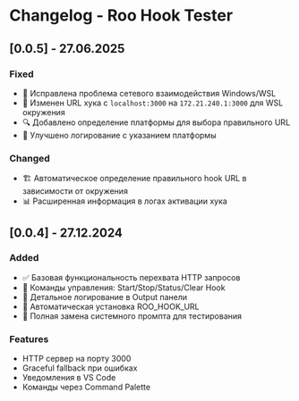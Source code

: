 # Changelog - Roo Hook Tester

## [0.0.5] - 27.06.2025
### Fixed
- 🔧 Исправлена проблема сетевого взаимодействия Windows/WSL
- 📡 Изменен URL хука с `localhost:3000` на `172.21.240.1:3000` для WSL окружения
- 🔍 Добавлено определение платформы для выбора правильного URL
- 📝 Улучшено логирование с указанием платформы

### Changed
- 🏗️ Автоматическое определение правильного hook URL в зависимости от окружения
- 📊 Расширенная информация в логах активации хука

## [0.0.4] - 27.12.2024
### Added
- ✅ Базовая функциональность перехвата HTTP запросов
- 🎯 Команды управления: Start/Stop/Status/Clear Hook
- 📝 Детальное логирование в Output панели
- 🔄 Автоматическая установка ROO_HOOK_URL
- 🎉 Полная замена системного промпта для тестирования

### Features
- HTTP сервер на порту 3000
- Graceful fallback при ошибках
- Уведомления в VS Code
- Команды через Command Palette